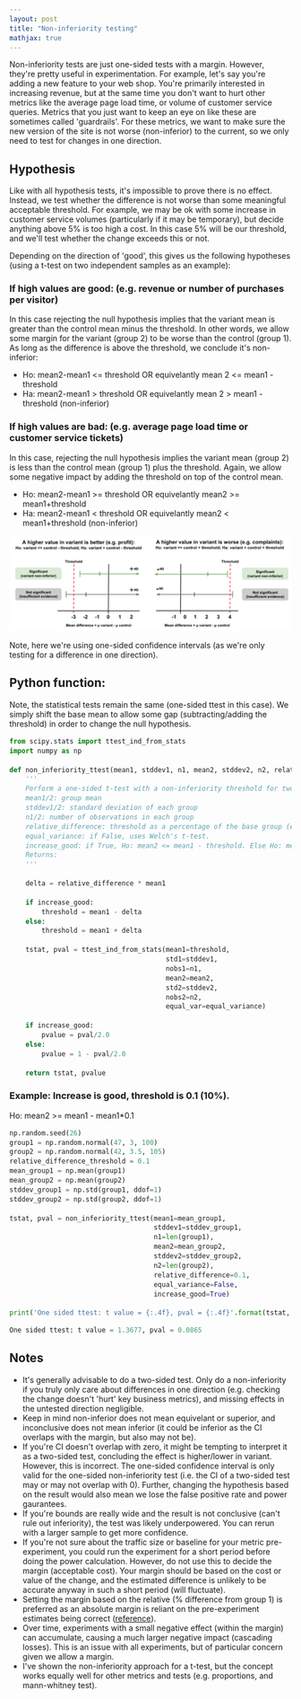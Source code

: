 ```yaml
---
layout: post
title: "Non-inferiority testing"
mathjax: true
---
```


Non-inferiority tests are just one-sided tests with a margin. However, they're pretty useful in experimentation. For example, let's say you're adding a new feature to your web shop. You're primarily interested in increasing revenue, but at the same time you don't want to hurt other metrics like the average page load time, or volume of customer service queries. Metrics that you just want to keep an eye on like these are sometimes called 'guardrails'. For these metrics, we want to make sure the new version of the site is not worse (non-inferior) to the current, so we only need to test for changes in one direction.

## Hypothesis

Like with all hypothesis tests, it's impossible to prove there is no effect. Instead, we test whether the difference is not worse than some meaningful acceptable threshold. For example, we may be ok with some increase in customer service volumes (particularly if it may be temporary), but decide anything above 5% is too high a cost. In this case 5% will be our threshold, and we'll test whether the change exceeds this or not. 

 Depending on the direction of 'good', this gives us the following hypotheses (using a t-test on two independent samples as an example):

### If high values are good: (e.g. revenue or number of purchases per visitor)

In this case rejecting the null hypothesis implies that the variant mean is greater than the control mean minus the threshold. In other words, we allow some margin for the variant (group 2) to be worse than the control (group 1). As long as the difference is above the threshold, we conclude it's non-inferior:

- Ho: mean2-mean1 <= threshold OR equivelantly mean 2 <= mean1 - threshold
- Ha: mean2-mean1 > threshold OR equivelantly mean 2 > mean1 - threshold (non-inferior)

### If high values are bad: (e.g. average page load time or customer service tickets)

In this case, rejecting the null hypothesis implies the variant mean (group 2) is less than the control mean (group 1) plus the threshold. Again, we allow some negative impact by adding the threshold on top of the control mean.

- Ho: mean2-mean1 >= threshold OR equivelantly mean2 >= mean1+threshold 
- Ha: mean2-mean1 < threshold OR equivelantly mean2 < mean1+threshold  (non-inferior)

![Non inferiority example](/assets/non_inferiority.png)
<br>

Note, here we're using one-sided confidence intervals (as we're only testing for a difference in one direction). 

## Python function:

Note, the statistical tests remain the same (one-sided ttest in this case). We simply shift the base mean to allow some gap (subtracting/adding the threshold) in order to change the null hypothesis. 

```python
from scipy.stats import ttest_ind_from_stats
import numpy as np

def non_inferiority_ttest(mean1, stddev1, n1, mean2, stddev2, n2, relative_difference, equal_variance=False, increase_good=True):
    '''
    Perform a one-sided t-test with a non-inferiority threshold for two independent samples.
    mean1/2: group mean
    stddev1/2: standard deviation of each group
    n1/2: number of observations in each group
    relative_difference: threshold as a percentage of the base group (e.g. 0.1=10% difference)
    equal_variance: if False, uses Welch's t-test.
    increase_good: if True, Ho: mean2 <= mean1 - threshold. Else Ho: mean2 >= mean1 + threshold.
    Returns: 
    '''
    
    delta = relative_difference * mean1

    if increase_good:
        threshold = mean1 - delta
    else:
        threshold = mean1 + delta

    tstat, pval = ttest_ind_from_stats(mean1=threshold, 
                                       std1=stddev1, 
                                       nobs1=n1, 
                                       mean2=mean2, 
                                       std2=stddev2, 
                                       nobs2=n2, 
                                       equal_var=equal_variance)

    if increase_good:
        pvalue = pval/2.0
    else:
        pvalue = 1 - pval/2.0
    
    return tstat, pvalue
```

### Example: Increase is good, threshold is 0.1 (10%). 

Ho: mean2 >= mean1 - mean1*0.1 

```python
np.random.seed(26)
group1 = np.random.normal(47, 3, 100)
group2 = np.random.normal(42, 3.5, 105)
relative_difference_threshold = 0.1
mean_group1 = np.mean(group1)
mean_group2 = np.mean(group2)
stddev_group1 = np.std(group1, ddof=1)
stddev_group2 = np.std(group2, ddof=1)

tstat, pval = non_inferiority_ttest(mean1=mean_group1,
                                    stddev1=stddev_group1, 
                                    n1=len(group1), 
                                    mean2=mean_group2, 
                                    stddev2=stddev_group2, 
                                    n2=len(group2), 
                                    relative_difference=0.1, 
                                    equal_variance=False, 
                                    increase_good=True)

print('One sided ttest: t value = {:.4f}, pval = {:.4f}'.format(tstat, pval))
```
```python
One sided ttest: t value = 1.3677, pval = 0.0865
```

## Notes
- It's generally advisable to do a two-sided test. Only do a non-inferiority if you truly only care about differences in one direction (e.g. checking the change doesn't 'hurt' key business metrics), and missing effects in the untested direction negligible.
- Keep in mind non-inferior does not mean equivelant or superior, and inconclusive does not mean inferior (it could be inferior as the CI overlaps with the margin, but also may not be).
- If you're CI doesn't overlap with zero, it might be tempting to interpret it as a two-sided test, concluding the effect is higher/lower in variant. However, this is incorrect. The one-sided confidence interval is only valid for the one-sided non-inferiority test (i.e. the CI of a two-sided test may or may not overlap with 0). Further, changing the hypothesis based on the result would also mean we lose the false positive rate and power gaurantees.
- If you're bounds are really wide and the result is not conclusive (can't rule out inferiority), the test was likely underpowered. You can rerun with a larger sample to get more confidence.
- If you're not sure about the traffic size or baseline for your metric pre-experiment, you could run the experiment for a short period before doing the power calculation. However, do not use this to decide the margin (acceptable cost). Your margin should be based on the cost or value of the change, and the estimated difference is unlikely to be accurate anyway in such a short period (will fluctuate).
- Setting the margin based on the relative (% difference from group 1) is preferred as an absolute margin is reliant on the pre-experiment estimates being correct ([reference](https://www.sciencedirect.com/science/article/pii/S0735109717379275)).
- Over time, experiments with a small negative effect (within the margin) can accumulate, causing a much larger negative impact (cascading losses). This is an issue with all experiments, but of particular concern given we allow a margin.
- I've shown the non-inferiority approach for a t-test, but the concept works equally well for other metrics and tests (e.g. proportions, and mann-whitney test).
